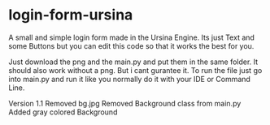 # login-form-ursina
A small and simple login form made in the Ursina Engine. 
Its just Text and some Buttons but you can edit this code so that it works the best for you.

Just download the png and the main.py and put them in the same folder. It should also work without a png. But i cant gurantee it.
To run the file just go into main.py and run it like you normally do it with your IDE or Command Line.

Version 1.1
Removed bg.jpg
Removed Background class from main.py
Added gray colored Background
